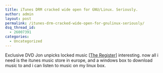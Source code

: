 ```yaml
---
title: iTunes DRM cracked wide open for GNU/Linux. Seriously.
author: admin
layout: post
permalink: /itunes-drm-cracked-wide-open-for-gnulinux-seriously/
dsq_thread_id:
  - 26007391
categories:
  - Uncategorized
---
```

Exclusive DVD Jon unpicks locked music [[The Register][1]] interesting. now all i need is the itunes music store in europe, and a windows box to download music to and i can listen to music on my linux box.

 [1]: http://www.theregister.co.uk